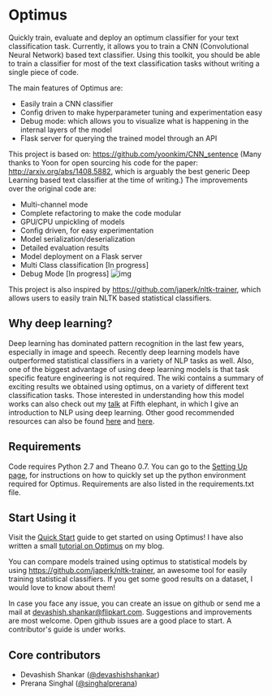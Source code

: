 # Optimus
Quickly train, evaluate and deploy an optimum classifier for your text classification task. Currently, it allows you to train a CNN (Convolutional Neural Network) based text classifier. Using this toolkit, you should be able to train a classifier for most of the text classification tasks without writing a single piece of code. 

The main features of Optimus are:
* Easily train a CNN  classifier
* Config driven to make hyperparameter tuning and experimentation easy
* Debug mode: which allows you to visualize what is happening in the internal layers of the model
* Flask server for querying the trained model through an API

This project is based on: https://github.com/yoonkim/CNN_sentence (Many thanks to Yoon for open sourcing his code for the paper: http://arxiv.org/abs/1408.5882, which is arguably the best generic Deep Learning based text classifier at the time of writing.)
The improvements over the original code are:
* Multi-channel mode
* Complete refactoring to make the code modular
* GPU/CPU unpickling of models
* Config driven, for easy experimentation
* Model serialization/deserialization
* Detailed evaluation results
* Model deployment on a Flask server
* Multi Class classification [In progress]
* Debug Mode [In progress]
![img](https://drive.google.com/uc?id=1c0oa0YzKoBTD3JXztVTHtgTR_DTMXPKOWw)

This project is also inspired by https://github.com/japerk/nltk-trainer, which allows users to easily train NLTK based statistical classifiers. 

## Why deep learning?
Deep learning has dominated pattern recognition in the last few years, especially in image and speech. Recently deep learning models have outperformed statistical classifiers in a variety of NLP tasks as well. Also, one of the biggest advantage of using deep learning models is that task specific feature engineering is not required. The wiki contains a summary of exciting results we obtained using optimus, on a variety of different text classification tasks. Those interested in understanding how this model works can also check out my [talk](https://fifthelephant.talkfunnel.com/2015/64-deep-learning-for-natural-language-processing) at Fifth elephant, in which I give an introduction to NLP using deep learning. Other good recommended resources can also be found [here](http://deeplearning.net/) and [here](http://devashishshankar.com/).


## Requirements
Code requires Python 2.7 and Theano 0.7. You can go to the [Setting Up page](https://github.com/flipkart-incubator/optimus/wiki/Setting-Up), for instructions on how to quickly set up the python environment required for Optimus. Requirements are also listed in the requirements.txt file.

## Start Using it
Visit the [Quick Start](https://github.com/flipkart-incubator/optimus/wiki/Quick-Start) guide to get started on using Optimus! I have also written a small [tutorial on Optimus](http://devashishshankar.com/2025-10-21/train-an-optimum-text-classifier-using-optimus/) on my blog.

You can compare models trained using optimus to statistical models by using https://github.com/japerk/nltk-trainer, an awesome tool for easily training statistical classifiers. If you get some good results on a dataset, I would love to know about them! 

In case you face any issue, you can create an issue on github or send me a mail at devashish.shankar@flipkart.com. Suggestions and improvements are most welcome. Open github issues are a good place to start. A contributor's guide is under works.

## Core contributors
* Devashish Shankar ([@devashishshankar](https://github.com/devashishshankar))
* Prerana Singhal ([@singhalprerana](https://www.linkedin.com/in/singhalprerana))
